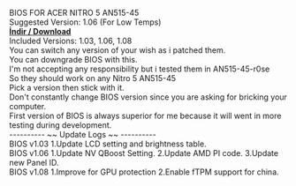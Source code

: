 BIOS FOR ACER NITRO 5 AN515-45
<br>Suggested Version: 1.06 (For Low Temps)
<br><a href="https://github.com/ny4rlk0/BIOS-ACER-NITRO-5-AN515-45/releases/download/BIOS_1.03_1.06_1.08/All_BIOS_ACER_NITRO_5_AN515-45-R0SE.zip"><b>İndir / Download</b></a>
<br>Included Versions: 1.03, 1.06, 1.08
<br>You can switch any version of your wish as i patched them.
<br>You can downgrade BIOS with this.
<br>I'm not accepting any responsibility but i tested them in AN515-45-r0se
<br>So they should work on any Nitro 5 AN515-45
<br>Pick a version then stick with it.
<br>Don't constantly change BIOS version since you are asking for bricking your computer.
<br>First version of BIOS is always superior for me because it will went in more testing during development.
<br> ---------- ~~ Update Logs ~~ ----------
<br>BIOS v1.03 1.Update LCD setting and brightness table.
<br>BIOS v1.06 1.Update NV QBoost Setting. 2.Update AMD PI code. 3.Update new Panel ID.
<br>BIOS v1.08 1.Improve for GPU protection 2.Enable fTPM support for china.
